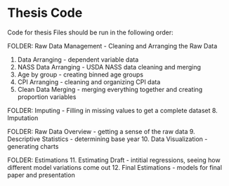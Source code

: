 # Thesis Code
Code for thesis
Files should be run in the following order:

FOLDER: Raw Data Management - Cleaning and Arranging the Raw Data
1. Data Arranging - dependent variable data
2. NASS Data Arranging - USDA NASS data cleaning and merging
3. Age by group - creating binned age groups
4. CPI Arranging - cleaning and organizing CPI data
5. Clean Data Merging - merging everything together and creating proportion variables 

FOLDER: Imputing - Filling in missing values to get a complete dataset
8. Imputation

FOLDER: Raw Data Overview - getting a sense of the raw data
9. Descriptive Statistics - determining base year 
10. Data Visualization - generating charts

FOLDER: Estimations
11. Estimating Draft - intitial regressions, seeing how different model variations come out 
12. Final Estimations - models for final paper and presentation
